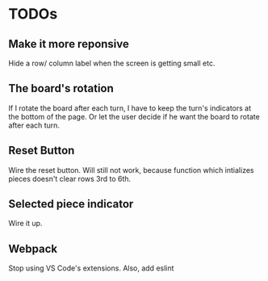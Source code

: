 # TODOs

## Make it more reponsive 
Hide a row/ column label when the screen is getting small etc.

## The board's rotation
If I rotate the board after each turn, I have to keep the turn's indicators at the bottom of the page. Or let the user decide if he want the board to rotate after each turn.

## Reset Button
Wire the reset button. Will still not work, because function which intializes pieces doesn't clear rows 3rd to 6th.

## Selected piece indicator
Wire it up.

## Webpack
Stop using VS Code's extensions. Also, add eslint
